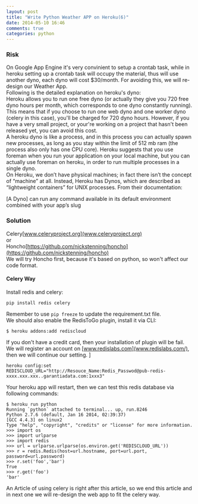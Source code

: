 ```yaml
---
layout: post
title: "Write Python Weather APP on Heroku(6)"
date: 2014-05-10 16:46
comments: true
categories: python
---
```

### Risk
On Google App Engine it's very convinient to setup a crontab task, while in heroku setting up a crontab task will occupy the material, thus will use another dyno, each dyno will cost $30/month. For avoiding this, we will re-design our Weather App.     
Following is the detailed explanation on heroku's dyno:    
Heroku allows you to run one free dyno (or actually they give you 720 free dyno hours per month, which corresponds to one dyno constantly running). This means that if you choose to run one web dyno and one worker dyno (celery in this case), you'll be charged for 720 dyno hours. However, if you have a very small project, or your're working on a project that hasn't been released yet, you can avoid this cost.    
A heroku dyno is like a process, and in this process you can actually spawn new processes, as long as you stay within the limit of 512 mb ram (the process also only has one CPU core). Heroku suggests that you use foreman when you run your application on your local machine, but you can actually use foreman on heroku, in order to run multiple processes in a single dyno.    
On Heroku, we don’t have physical machines; in fact there isn’t the concept of “machine” at all. Instead, Heroku has Dynos, which are described as “lightweight containers” for UNIX processes. From their documentation:

[A Dyno] can run any command available in its default environment combined with your app’s slug   
### Solution
Celery[www.celeryproject.org](www.celeryproject.org)    
or    
Honcho[https://github.com/nickstenning/honcho](https://github.com/nickstenning/honcho)    
We will try Honcho first, because it's based on python, so won't affect our code format.    

#### Celery Way
Install redis and celery: 

```
pip install redis celery

```
Remember to use `pip freeze` to update the requirement.txt file.     
We should also enable the RedisToGo plugin, install it via CLI:    

```
$ heroku addons:add rediscloud

```
If you don't have a credit card, then your installation of plugin will be fail. We will register an account on [www.redislabs.com](www.redislabs.com/), then we will continue our setting.  ]

```
heroku config:set REDISCLOUD_URL="http://Resouce_Name:Redis_Passwod@pub-redis-xxxx.xxx.xxx..garantiadata.com:1xxx3"

```
Your heroku app will restart, then we can test this redis database via following commands:    

```
$ heroku run python
Running `python` attached to terminal... up, run.8246
Python 2.7.6 (default, Jan 16 2014, 02:39:37) 
[GCC 4.4.3] on linux2
Type "help", "copyright", "credits" or "license" for more information.
>>> import os
>>> import urlparse
>>> import redis
>>> url = urlparse.urlparse(os.environ.get('REDISCLOUD_URL'))
>>> r = redis.Redis(host=url.hostname, port=url.port, password=url.password)
>>> r.set('foo','bar')
True
>>> r.get('foo')
'bar'

```

An Article of using celery is right after this article, so we end this article and in next one we will re-design the web app to fit the celery way.     
